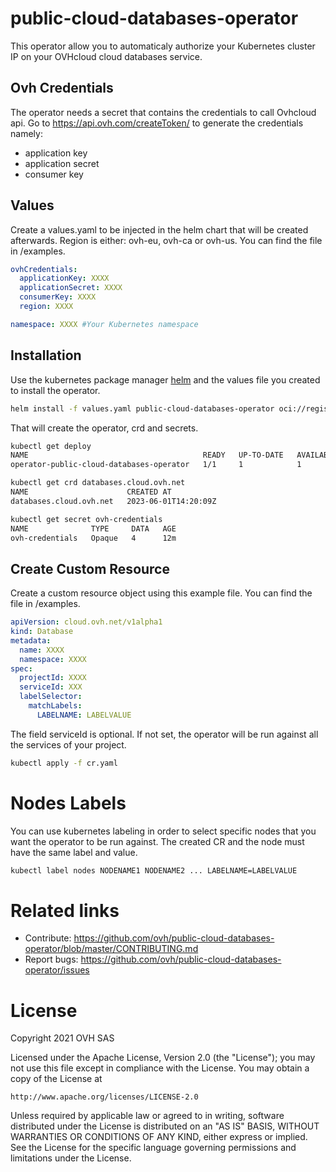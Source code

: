 # public-cloud-databases-operator
 
This operator allow you to automaticaly authorize your Kubernetes cluster IP on your OVHcloud cloud databases service.

## Ovh Credentials
The operator needs a secret that contains the credentials to call Ovhcloud api. Go to https://api.ovh.com/createToken/ to generate the credentials namely:
- application key
- application secret
- consumer key

## Values
Create a values.yaml to be injected in the helm chart 
that will be created afterwards. Region is either: ovh-eu, ovh-ca or ovh-us.
You can find the file in /examples.
```yaml
ovhCredentials:
  applicationKey: XXXX
  applicationSecret: XXXX
  consumerKey: XXXX
  region: XXXX

namespace: XXXX #Your Kubernetes namespace
```

## Installation
Use the kubernetes package manager [helm](https://helm.sh) and the values file you created to install the operator.

```bash
helm install -f values.yaml public-cloud-databases-operator oci://registry-1.docker.io/ovhcom/public-cloud-databases-operator --version 3
```
That will create the operator, crd and secrets.
 ```bash
kubectl get deploy
NAME                                       READY   UP-TO-DATE   AVAILABLE   AGE
operator-public-cloud-databases-operator   1/1     1            1           11h

kubectl get crd databases.cloud.ovh.net
NAME                      CREATED AT
databases.cloud.ovh.net   2023-06-01T14:20:09Z

kubectl get secret ovh-credentials
NAME              TYPE     DATA   AGE
ovh-credentials   Opaque   4      12m
```

## Create Custom Resource
Create a custom resource object using this example file.
You can find the file in /examples.
```yaml
apiVersion: cloud.ovh.net/v1alpha1
kind: Database
metadata:
  name: XXXX
  namespace: XXXX
spec:
  projectId: XXXX
  serviceId: XXX
  labelSelector:
    matchLabels:
      LABELNAME: LABELVALUE
```

The field serviceId is optional. If not set, the operator will be run against all the services of your project.

```bash
kubectl apply -f cr.yaml
```

# Nodes Labels
You can use kubernetes labeling in order to select specific nodes that you want the operator to be run against. 
The created CR and the node must have the same label and value.

```bash
kubectl label nodes NODENAME1 NODENAME2 ... LABELNAME=LABELVALUE
```

# Related links
 
 * Contribute: https://github.com/ovh/public-cloud-databases-operator/blob/master/CONTRIBUTING.md
 * Report bugs: https://github.com/ovh/public-cloud-databases-operator/issues

# License
 
Copyright 2021 OVH SAS
 
Licensed under the Apache License, Version 2.0 (the "License");
you may not use this file except in compliance with the License.
You may obtain a copy of the License at
 
    http://www.apache.org/licenses/LICENSE-2.0
 
Unless required by applicable law or agreed to in writing, software
distributed under the License is distributed on an "AS IS" BASIS,
WITHOUT WARRANTIES OR CONDITIONS OF ANY KIND, either express or implied.
See the License for the specific language governing permissions and
limitations under the License.